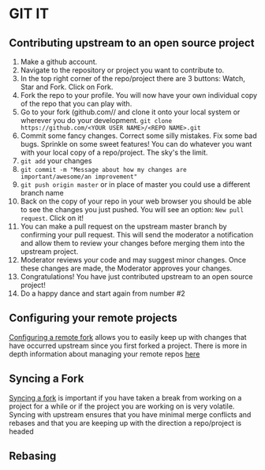 # GIT IT

## Contributing upstream to an open source project

1. Make a github account.
2. Navigate to the repository or project you want to contribute to.
3. In the top right corner of the repo/project there are 3 buttons: Watch, Star and Fork. Click on Fork.
4. Fork the repo to your profile. You will now have your own individual copy of the repo that you can play with.
5. Go to your fork (github.com/<YOUR USER NAME>/<REPO NAME> and clone it onto your local system or wherever you do your development.
`git clone https://github.com/<YOUR USER NAME>/<REPO NAME>.git`
6. Commit some fancy changes. Correct some silly mistakes. Fix some bad bugs. Sprinkle on some sweet features! You can do whatever you want with your local copy of a repo/project. The sky's the limit.
7. `git add` your changes
8. `git commit -m "Message about how my changes are important/awesome/an improvement"`
9. `git push origin master` or in place of master you could use a different branch name
10. Back on the copy of your repo in your web browser you should be able to see the changes you just pushed. You will see an option: `New pull request`. Click on it!
11. You can make a pull request on the upstream master branch by confirming your pull request. This will send the moderator a notification and allow them to review your changes before merging them into the upstream project.
12. Moderator reviews your code and may suggest minor changes. Once these changes are made, the Moderator approves your changes.
13. Congratulations! You have just contributed upstream to an open source project!
14. Do a happy dance and start again from number #2

## Configuring your remote projects
[Configuring a remote fork](https://help.github.com/articles/configuring-a-remote-for-a-fork/) allows you to easily keep up with changes that have occurred upstream since you first forked a project. There is more in depth information about managing your remote repos [here](https://git-scm.com/book/en/v2/Git-Basics-Working-with-Remotes)

## Syncing a Fork
[Syncing a fork](https://help.github.com/articles/syncing-a-fork/) is important if you have taken a break from working on a project for a while or if the project you are working on is very volatile. Syncing with upstream ensures that you have minimal merge conflicts and rebases and that you are keeping up with the direction a repo/project is headed


## Rebasing

